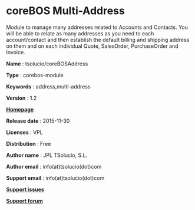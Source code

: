 coreBOS Multi-Address
=======

Module to manage many addresses related to Accounts and Contacts. You will be able to relate as many addresses as you need to each account/contact and then establish the default billing and shipping address on them and on each individual Quote, SalesOrder, PurchaseOrder and Invoice.

**Name** : tsolucio/coreBOSAddress

**Type** : corebos-module

**Keywords** : address,multi-address

**Version** : 1.2

[**Homepage**](http://corebos.org/documentation/doku.php?id=en:extensions:extensions:corebosaddress)

**Release date** : 2015-11-30

**Licenses** : VPL

**Distribution** : Free

**Author name** : JPL TSolucio, S.L.

**Author email** : info(at)tsolucio(dot)com

**Support email** : info(at)tsolucio(dot)com

[**Support issues**](https://github.com/tsolucio/coreBOSAddress)

[**Support forum**](http://discussions.corebos.org/)


